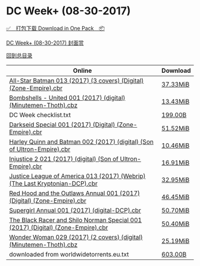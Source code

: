 # DC Week+ (08-30-2017)

[✅&emsp;打包下载 Download in One Pack&emsp;📦](https://pan.baidu.com/s/1jHLTLsU)

[DC Week+ (08-30-2017) 封面赏](/https://github.com/alicewish/markdown/blob/master/cover/DC-Week-08-30-2017-Covers.md)



[回到总目录](https://github.com/alicewish/markdown/blob/master/Catalogs.md)



Online | Download
--- | ---
[All-Star Batman 013 (2017) (3 covers) (Digital) (Zone-Empire).cbr](https://github.com/alicewish/markdown/blob/master/comic/All-Star-Batman-013-2017-3-covers-Digital-Zone-Empire-cbr.md) | [37.33MiB](https://pan.baidu.com/s/1jHLTLsU#list/path=%2FDC%20Week%202017%20Q3%2FDC%20Week%2B%20%2808-30-2017%29%2F%E3%82%A2%E3%82%BB%E3%82%A6%E3%82%BB%E3%82%B3%E3%82%AD%E3%82%B9%E3%82%BD%E3%82%BD%E3%82%BD%E3%82%A6%E3%82%A4%E3%82%AB%E3%82%A8%E3%82%B5%E3%82%B7%E3%82%A8%E3%82%AD%E3%82%A4%E3%82%BF%E3%82%BF%E3%82%B5%E3%82%B7%E3%82%A4%E3%82%A2%E3%82%A6%E3%82%A6%E3%82%B1%E3%82%A2%E3%82%B7%E3%82%AB%E3%82%B1&parentPath=%2FDC%20Week%202017%20Q3)
[Bombshells - United 001 (2017) (digital) (Minutemen-Thoth).cbz](https://github.com/alicewish/markdown/blob/master/comic/Bombshells-United-001-2017-digital-Minutemen-Thoth-cbz.md) | [13.43MiB](https://pan.baidu.com/s/1jHLTLsU#list/path=%2FDC%20Week%202017%20Q3%2FDC%20Week%2B%20%2808-30-2017%29%2F%E3%82%B3%E3%82%B7%E3%82%B9%E3%82%B7%E3%82%B7%E3%82%A2%E3%82%B9%E3%82%BF%E3%82%AB%E3%82%A8%E3%82%BD%E3%82%B5%E3%82%AD%E3%82%BD%E3%82%B3%E3%82%AA%E3%82%AB%E3%82%AA%E3%82%AD%E3%82%A8%E3%82%A4%E3%82%B1%E3%82%A8%E3%82%B9%E3%82%B3%E3%82%BF%E3%82%A2%E3%82%A8%E3%82%A6%E3%82%AD%E3%82%BB%E3%82%AD&parentPath=%2FDC%20Week%202017%20Q3)
DC Week checklist.txt | [199.00B](https://pan.baidu.com/s/1jHLTLsU#list/path=%2FDC%20Week%202017%20Q3%2FDC%20Week%2B%20%2808-30-2017%29%2F%E3%82%B7%E3%82%B1%E3%82%BB%E3%82%AF%E3%82%BF%E3%82%B5%E3%82%AB%E3%82%B7%E3%82%B7%E3%82%A2%E3%82%BB%E3%82%B5%E3%82%A2%E3%82%AF%E3%82%A8%E3%82%B9%E3%82%B9%E3%82%AD%E3%82%B1%E3%82%BB%E3%82%A8%E3%82%AF%E3%82%B5%E3%82%AB%E3%82%B7%E3%82%AA%E3%82%B5%E3%82%A6%E3%82%A8%E3%82%A6%E3%82%AF%E3%82%B7&parentPath=%2FDC%20Week%202017%20Q3)
[Darkseid Special 001 (2017) (Digital) (Zone-Empire).cbr](https://github.com/alicewish/markdown/blob/master/comic/Darkseid-Special-001-2017-Digital-Zone-Empire-cbr.md) | [51.52MiB](https://pan.baidu.com/s/1jHLTLsU#list/path=%2FDC%20Week%202017%20Q3%2FDC%20Week%2B%20%2808-30-2017%29%2F%E3%82%A8%E3%82%AA%E3%82%A4%E3%82%AD%E3%82%A6%E3%82%BB%E3%82%BB%E3%82%B1%E3%82%AB%E3%82%B1%E3%82%BD%E3%82%A4%E3%82%B3%E3%82%A2%E3%82%BD%E3%82%B1%E3%82%B9%E3%82%B9%E3%82%AD%E3%82%B7%E3%82%B1%E3%82%A6%E3%82%AA%E3%82%BB%E3%82%A2%E3%82%AD%E3%82%B7%E3%82%B7%E3%82%BF%E3%82%AB%E3%82%A6%E3%82%BF&parentPath=%2FDC%20Week%202017%20Q3)
[Harley Quinn and Batman 002 (2017) (digital) (Son of Ultron-Empire).cbr](https://github.com/alicewish/markdown/blob/master/comic/Harley-Quinn-Batman-002-2017-digital-Son-of-Ultron-Empire-cbr.md) | [10.46MiB](https://pan.baidu.com/s/1jHLTLsU#list/path=%2FDC%20Week%202017%20Q3%2FDC%20Week%2B%20%2808-30-2017%29%2F%E3%82%A2%E3%82%B9%E3%82%AA%E3%82%AF%E3%82%B9%E3%82%B5%E3%82%BF%E3%82%AD%E3%82%AF%E3%82%AA%E3%82%B9%E3%82%AB%E3%82%A8%E3%82%A4%E3%82%A4%E3%82%AB%E3%82%B3%E3%82%A2%E3%82%AB%E3%82%B9%E3%82%A8%E3%82%B7%E3%82%AD%E3%82%B7%E3%82%AA%E3%82%B7%E3%82%BF%E3%82%B9%E3%82%A4%E3%82%BD%E3%82%B3%E3%82%AD&parentPath=%2FDC%20Week%202017%20Q3)
[Injustice 2 021 (2017) (digital) (Son of Ultron-Empire).cbr](https://github.com/alicewish/markdown/blob/master/comic/Injustice-2-021-2017-digital-Son-of-Ultron-Empire-cbr.md) | [16.91MiB](https://pan.baidu.com/s/1jHLTLsU#list/path=%2FDC%20Week%202017%20Q3%2FDC%20Week%2B%20%2808-30-2017%29%2F%E3%82%A8%E3%82%AA%E3%82%BD%E3%82%AD%E3%82%AA%E3%82%B5%E3%82%B3%E3%82%BB%E3%82%A8%E3%82%A6%E3%82%BF%E3%82%B5%E3%82%A8%E3%82%B5%E3%82%B7%E3%82%A2%E3%82%BD%E3%82%B7%E3%82%B3%E3%82%BB%E3%82%B5%E3%82%A4%E3%82%BD%E3%82%B1%E3%82%B9%E3%82%BF%E3%82%A4%E3%82%B7%E3%82%BB%E3%82%BD%E3%82%BF%E3%82%B7&parentPath=%2FDC%20Week%202017%20Q3)
[Justice League of America 013 (2017) (Webrip) (The Last Kryptonian-DCP).cbr](https://github.com/alicewish/markdown/blob/master/comic/Justice-League-of-America-013-2017-Webrip-Last-Kryptonian-DCP-cbr.md) | [32.95MiB](https://pan.baidu.com/s/1jHLTLsU#list/path=%2FDC%20Week%202017%20Q3%2FDC%20Week%2B%20%2808-30-2017%29%2F%E3%82%A6%E3%82%B3%E3%82%AF%E3%82%A4%E3%82%B9%E3%82%BB%E3%82%B3%E3%82%BB%E3%82%B3%E3%82%A8%E3%82%B5%E3%82%A8%E3%82%B7%E3%82%BD%E3%82%B5%E3%82%B3%E3%82%AF%E3%82%B1%E3%82%B5%E3%82%AA%E3%82%A8%E3%82%A8%E3%82%A6%E3%82%B1%E3%82%B7%E3%82%A8%E3%82%A8%E3%82%A4%E3%82%B9%E3%82%B3%E3%82%A2%E3%82%B3&parentPath=%2FDC%20Week%202017%20Q3)
[Red Hood and the Outlaws Annual 001 (2017) (Digital) (Zone-Empire).cbr](https://github.com/alicewish/markdown/blob/master/comic/Red-Hood-Outlaws-Annual-001-2017-Digital-Zone-Empire-cbr.md) | [46.45MiB](https://pan.baidu.com/s/1jHLTLsU#list/path=%2FDC%20Week%202017%20Q3%2FDC%20Week%2B%20%2808-30-2017%29%2F%E3%82%A8%E3%82%AF%E3%82%B7%E3%82%B9%E3%82%B1%E3%82%A8%E3%82%AB%E3%82%AD%E3%82%AA%E3%82%BF%E3%82%AD%E3%82%A8%E3%82%B3%E3%82%AA%E3%82%AB%E3%82%BD%E3%82%A6%E3%82%B9%E3%82%B7%E3%82%AF%E3%82%A2%E3%82%B5%E3%82%AB%E3%82%A4%E3%82%A2%E3%82%BD%E3%82%BB%E3%82%BD%E3%82%AA%E3%82%AB%E3%82%B5%E3%82%BD&parentPath=%2FDC%20Week%202017%20Q3)
[Supergirl Annual 001 (2017) (digital-DCP).cbr](https://github.com/alicewish/markdown/blob/master/comic/Supergirl-Annual-001-2017-digital-DCP-cbr.md) | [50.70MiB](https://pan.baidu.com/s/1jHLTLsU#list/path=%2FDC%20Week%202017%20Q3%2FDC%20Week%2B%20%2808-30-2017%29%2F%E3%82%B1%E3%82%BB%E3%82%AD%E3%82%A8%E3%82%AA%E3%82%AA%E3%82%AF%E3%82%BF%E3%82%B1%E3%82%A4%E3%82%B1%E3%82%AD%E3%82%A8%E3%82%B9%E3%82%B7%E3%82%B7%E3%82%B7%E3%82%AA%E3%82%B9%E3%82%BB%E3%82%A6%E3%82%A4%E3%82%AF%E3%82%AB%E3%82%A4%E3%82%AD%E3%82%BD%E3%82%A2%E3%82%A6%E3%82%AA%E3%82%BB%E3%82%A4&parentPath=%2FDC%20Week%202017%20Q3)
[The Black Racer and Shilo Norman Special 001 (2017) (Digital) (Zone-Empire).cbr](https://github.com/alicewish/markdown/blob/master/comic/Black-Racer-Shilo-Norman-Special-001-2017-Digital-Zone-Empire-cbr.md) | [50.40MiB](https://pan.baidu.com/s/1jHLTLsU#list/path=%2FDC%20Week%202017%20Q3%2FDC%20Week%2B%20%2808-30-2017%29%2F%E3%82%B9%E3%82%AA%E3%82%A8%E3%82%B9%E3%82%AF%E3%82%AF%E3%82%A2%E3%82%A8%E3%82%AB%E3%82%AA%E3%82%B5%E3%82%AD%E3%82%B3%E3%82%A4%E3%82%A2%E3%82%AA%E3%82%B1%E3%82%A8%E3%82%A4%E3%82%A6%E3%82%AB%E3%82%BB%E3%82%A4%E3%82%AD%E3%82%A6%E3%82%B3%E3%82%A4%E3%82%BF%E3%82%A4%E3%82%A4%E3%82%AA%E3%82%BB&parentPath=%2FDC%20Week%202017%20Q3)
[Wonder Woman 029 (2017) (2 covers) (digital) (Minutemen-Thoth).cbz](https://github.com/alicewish/markdown/blob/master/comic/Wonder-Woman-029-2017-2-covers-digital-Minutemen-Thoth-cbz.md) | [25.19MiB](https://pan.baidu.com/s/1jHLTLsU#list/path=%2FDC%20Week%202017%20Q3%2FDC%20Week%2B%20%2808-30-2017%29%2F%E3%82%A8%E3%82%AA%E3%82%A8%E3%82%B7%E3%82%B3%E3%82%B3%E3%82%AA%E3%82%AF%E3%82%A4%E3%82%BB%E3%82%AF%E3%82%AD%E3%82%B3%E3%82%A4%E3%82%B1%E3%82%AD%E3%82%B3%E3%82%AA%E3%82%A6%E3%82%BD%E3%82%B7%E3%82%B5%E3%82%AA%E3%82%AD%E3%82%B3%E3%82%A6%E3%82%B7%E3%82%AA%E3%82%BD%E3%82%AB%E3%82%AB%E3%82%AB&parentPath=%2FDC%20Week%202017%20Q3)
downloaded from worldwidetorrents.eu.txt | [603.00B](https://pan.baidu.com/s/1jHLTLsU#list/path=%2FDC%20Week%202017%20Q3%2FDC%20Week%2B%20%2808-30-2017%29%2F%E3%82%B1%E3%82%B3%E3%82%AF%E3%82%A8%E3%82%AD%E3%82%AA%E3%82%AB%E3%82%B9%E3%82%A4%E3%82%B9%E3%82%A2%E3%82%B9%E3%82%B1%E3%82%A2%E3%82%BB%E3%82%A8%E3%82%A6%E3%82%AD%E3%82%B9%E3%82%B1%E3%82%A2%E3%82%A4%E3%82%AD%E3%82%AA%E3%82%B7%E3%82%A4%E3%82%A2%E3%82%B7%E3%82%B5%E3%82%B7%E3%82%BD%E3%82%B3&parentPath=%2FDC%20Week%202017%20Q3)